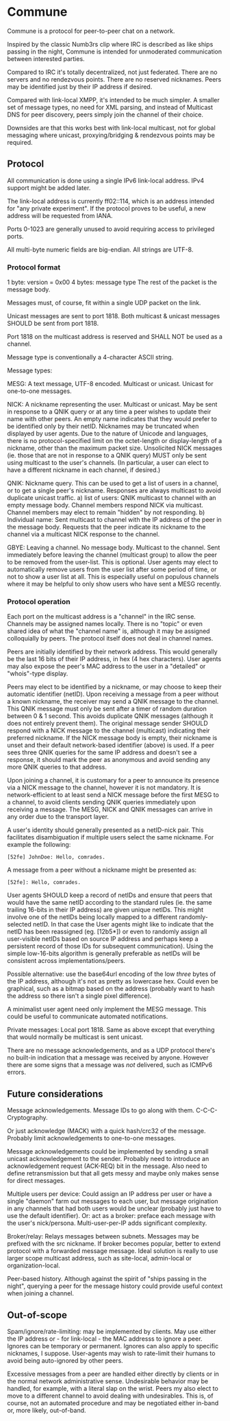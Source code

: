 # Commune

Commune is a protocol for peer-to-peer chat on a network.

Inspired by the classic Numb3rs clip where IRC is described as like ships passing in the night,
Commune is intended for unmoderated communication between interested parties.

Compared to IRC it's totally decentralized, not just federated. There are no servers and no rendezvous points. There are no reserved nicknames. Peers may be identified just by their IP address if desired.

Compared with link-local XMPP, it's intended to be much simpler. A smaller set of message types, no need for XML
parsing, and instead of Multicast DNS for peer discovery, peers simply join the channel of their choice.

Downsides are that this works best with link-local multicast, not for global messaging where unicast, proxying/bridging & rendezvous points may be required.


## Protocol

All communication is done using a single IPv6 link-local address. IPv4 support might be added later.

The link-local address is currently ff02::114, which is an address intended for "any private experiment". If the protocol proves to be useful, a new address will be requested from IANA.

Ports 0-1023 are generally unused to avoid requiring access to privileged ports.

All multi-byte numeric fields are big-endian. All strings are UTF-8.


### Protocol format

1 byte: version = 0x00
4 bytes: message type
The rest of the packet is the message body.

Messages must, of course, fit within a single UDP packet on the link.

Unicast messages are sent to port 1818. Both multicast & unicast messages SHOULD be sent from port 1818.

Port 1818 on the multicast address is reserved and SHALL NOT be used as a channel.

Message type is conventionally a 4-character ASCII string.

Message types:

MESG: A text message, UTF-8 encoded. Multicast or unicast. Unicast for one-to-one messages.

NICK: A nickname representing the user. Multicast or unicast. May be sent in response to a QNIK query or at any time a peer wishes to update their name with other peers. An empty name indicates that they would prefer to be identified only by their netID. Nicknames may be truncated when displayed by user agents. Due to the nature of Unicode and languages, there is no protocol-specified limit on the octet-length or display-length of a nickname, other than the maximum packet size. Unsolicited NICK messages (ie. those that are not in response to a QNIK query) MUST only be sent using multicast to the user's channels. (In particular, a user can elect to have a different nickname in each channel, if desired.)

QNIK: Nickname query. This can be used to get a list of users in a channel, or to get a single peer's nickname. Responses are always multicast to avoid duplicate unicast traffic.
a) list of users: QNIK multicast to channel with an empty message body. Channel members respond NICK via multicast. Channel members may elect to remain "hidden" by not responding.
b) Individual name: Sent multicast to channel with the IP address of the peer in the message body. Requests that the peer indicate its nickname to the channel via a multicast NICK response to the channel.

GBYE: Leaving a channel. No message body. Multicast to the channel. Sent immediately before leaving the channel (multicast group) to allow the peer to be removed from the user-list. This is optional. User agents may elect to automatically remove users from the user list after some period of time, or not to show a user list at all. This is especially useful on populous channels where it may be helpful to only show users who have sent a MESG recently.


### Protocol operation

Each port on the multicast address is a "channel" in the IRC sense. Channels may be assigned names locally. There is no "topic" or even shared idea of what the "channel name" is, although it may be assigned colloquially by peers. The protocol itself does not deal in channel names.

Peers are initially identified by their network address. This would generally be the last 16 bits of their IP address, in hex (4 hex characters). User agents may also expose the peer's MAC address to the user in a "detailed" or "whois"-type display.

Peers may elect to be identified by a nickname, or may choose to keep their automatic identifier (netID). Upon receiving a message from a peer without a known nickname, the receiver may send a QNIK message to the channel. This QNIK message must only be sent after a timer of random duration between 0 & 1 second. This avoids duplicate QNIK messages (although it does not entirely prevent them). The original message sender SHOULD respond with a NICK message to the channel (multicast) indicating their preferred nickname. If the NICK message body is empty, their nickname is unset and their default network-based identifier (above) is used. If a peer sees three QNIK queries for the same IP address and doesn't see a response, it should mark the peer as anonymous and avoid sending any more QNIK queries to that address.

Upon joining a channel, it is customary for a peer to announce its presence via a NICK message to the channel, however it is not mandatory. It is network-efficient to at least send a NICK message before the first MESG to a channel, to avoid clients sending QNIK queries immediately upon receiving a message. The MESG, NICK and QNIK messages can arrive in any order due to the transport layer.

A user's identity should generally presented as a netID-nick pair. This facilitates disambiguation if multiple users select the same nickname. For example the following:

    [52fe] JohnDoe: Hello, comrades.

A message from a peer without a nickname might be presented as:

    [52fe]: Hello, comrades.

User agents SHOULD keep a record of netIDs and ensure that peers that would have the same netID according to the standard rules (ie. the same trailing 16-bits in their IP address) are given unique netIDs. This might involve one of the netIDs being locally mapped to a different randomly-selected netID. In that case the User agents might like to indicate that the netID has been reassigned (eg. [12b5*]) or even to randomly assign all user-visible netIDs based on source IP address and perhaps keep a persistent record of those IDs for subsequent communication). Using the simple low-16-bits algorithm is generally preferable as netIDs will be consistent across implementations/peers.

Possible alternative: use the base64url encoding of the low *three* bytes of the IP address, although it's not as pretty as lowercase hex. Could even be graphical, such as a bitmap based on the address (probably want to hash the address so there isn't a single pixel difference).

A minimalist user agent need only implement the MESG message. This could be useful to communicate automated notifications.

Private messages: Local port 1818. Same as above except that everything that would normally be multicast is sent unicast.

There are no message acknowledgements, and as a UDP protocol there's no built-in indication that a message was received by anyone. However there are some signs that a message was *not* delivered, such as ICMPv6 errors.


## Future considerations

Message acknowledgements. Message IDs to go along with them. C-C-C-Cryptography.

Or just acknowledge (MACK) with a quick hash/crc32 of the message. Probably limit acknowledgements to one-to-one messages.

Message acknowledgements could be implemented by sending a small unicast acknowledgement to the sender. Probably need to introduce an acknowledgement request (ACK-REQ) bit in the message. Also need to define retransmission but that all gets messy and maybe only makes sense for direct messages.

Multiple users per device:
Could assign an IP address per user or have a single "daemon" farm out messages to each user, but message origination in any channels that had both users would be unclear (probably just have to use the default identifier). Or: act as a broker: preface each message with the user's nick/persona. Multi-user-per-IP adds significant complexity.

Broker/relay: Relays messages between subnets. Messages may be prefixed with the src nickname. If broker becomes popular, better to extend protocol with a forwarded message message. Ideal solution is really to use larger scope multicast address, such as site-local, admin-local or organization-local.

Peer-based history. Although against the spirit of "ships passing in the night", querying a peer for the message history could provide useful context when joining a channel.


## Out-of-scope

Spam/ignore/rate-limiting: may be implemented by clients. May use either the IP address or - for link-local - the MAC addresss to ignore a peer. Ignores can be temporary or permanent. Ignores can also apply to specific nicknames, I suppose. User-agents may wish to rate-limit their humans to avoid being auto-ignored by other peers.

Excessive messages from a peer are handled either directly by clients or in the normal network administrative sense. Undesirable behavior may be handled, for example, with a literal slap on the wrist. Peers my also elect to move to a different channel to avoid dealing with undesirables. This is, of course, not an automated procedure and may be negotiated either in-band or, more likely, out-of-band.
